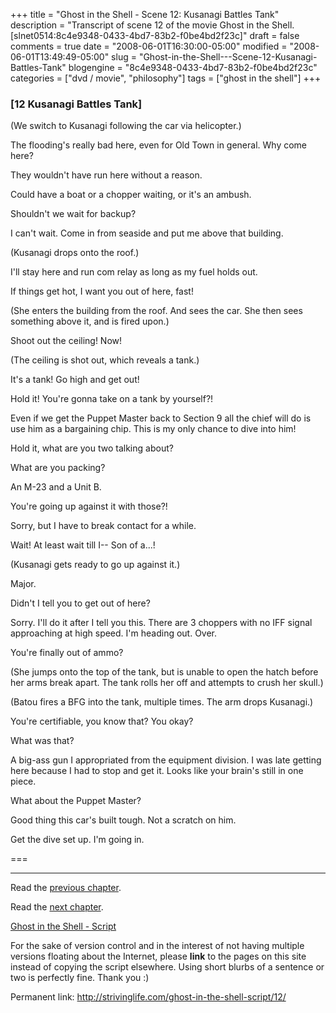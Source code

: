+++
title = "Ghost in the Shell - Scene 12: Kusanagi Battles Tank"
description = "Transcript of scene 12 of the movie Ghost in the Shell. [slnet0514:8c4e9348-0433-4bd7-83b2-f0be4bd2f23c]"
draft = false
comments = true
date = "2008-06-01T16:30:00-05:00"
modified = "2008-06-01T13:49:49-05:00"
slug = "Ghost-in-the-Shell---Scene-12-Kusanagi-Battles-Tank"
blogengine = "8c4e9348-0433-4bd7-83b2-f0be4bd2f23c"
categories = ["dvd / movie", "philosophy"]
tags = ["ghost in the shell"]
+++

<h3>[12 Kusanagi Battles Tank]</h3>
<p>
(We switch to Kusanagi following the car via helicopter.) 
</p>
<p>
The flooding&#39;s really bad here, even for Old Town in general. Why come here? 
</p>
<p>
They wouldn&#39;t have run here without a reason. 
</p>
<p>
Could have a boat or a chopper waiting, or it&#39;s an ambush. 
</p>
<p>
Shouldn&#39;t we wait for backup? 
</p>
<p>
I can&#39;t wait. Come in from seaside and put me above that building. 
</p>
<p>
(Kusanagi drops onto the roof.) 
</p>
<p>
I&#39;ll stay here and run com relay as long as my fuel holds out. 
</p>
<p>
If things get hot, I want you out of here, fast! 
</p>
<p>
(She enters the building from the roof. And sees the car. She then sees something above it, and is fired upon.) 
</p>
<p>
Shoot out the ceiling! Now! 
</p>
<p>
(The ceiling is shot out, which reveals a tank.) 
</p>
<p>
It&#39;s a tank! Go high and get out! 
</p>
<p>
Hold it! You&#39;re gonna take on a tank by yourself?! 
</p>
<p>
Even if we get the Puppet Master back to Section 9 all the chief will do is use him as a bargaining chip. This is my only chance to dive into him! 
</p>
<p>
Hold it, what are you two talking about? 
</p>
<p>
What are you packing? 
</p>
<p>
An M-23 and a Unit B. 
</p>
<p>
You&#39;re going up against it with those?! 
</p>
<p>
Sorry, but I have to break contact for a while. 
</p>
<p>
Wait! At least wait till I-- Son of a...! 
</p>
<p>
(Kusanagi gets ready to go up against it.) 
</p>
<p>
Major. 
</p>
<p>
Didn&#39;t I tell you to get out of here? 
</p>
<p>
Sorry. I&#39;ll do it after I tell you this. There are 3 choppers with no IFF signal approaching at high speed. I&#39;m heading out. Over. 
</p>
<p>
You&#39;re finally out of ammo? 
</p>
<p>
(She jumps onto the top of the tank, but is unable to open the hatch before her arms break apart. The tank rolls her off and attempts to crush her skull.) 
</p>
<p>
(Batou fires a BFG into the tank, multiple times. The arm drops Kusanagi.) 
</p>
<p>
You&#39;re certifiable, you know that? You okay? 
</p>
<p>
What was that? 
</p>
<p>
A big-ass gun I appropriated from the equipment division. I was late getting here because I had to stop and get it. Looks like your brain&#39;s still in one piece. 
</p>
<p>
What about the Puppet Master? 
</p>
<p>
Good thing this car&#39;s built tough. Not a scratch on him. 
</p>
<p>
Get the dive set up. I&#39;m going in. 
</p>
<p>
=== 
</p>
<hr />
<p>
Read the <a href="http://strivinglife.com/ghost-in-the-shell-script/11/">previous chapter</a>. 
</p>
<p>
Read the <a href="http://strivinglife.com/ghost-in-the-shell-script/13/">next chapter</a>. 
</p>
<p>
<a href="http://strivinglife.com/ghost-in-the-shell-script/">Ghost in the Shell - Script</a> 
</p>
<div class="tip">
<p>
For the sake of version control and in the interest of not having multiple versions floating about the Internet, please <strong>link</strong> to the pages on this site instead of copying the script elsewhere. Using short blurbs of a sentence or two is perfectly fine. Thank you :) 
</p>
<p>
Permanent link: <a href="http://strivinglife.com/ghost-in-the-shell-script/12/">http://strivinglife.com/ghost-in-the-shell-script/12/</a> 
</p>
</div>

